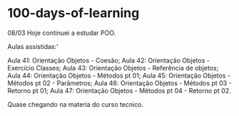 # 100-days-of-learning

08/03
Hoje continuei a estudar POO.

Aulas assistidas:'

Aula 41: Orientação Objetos - Coesão;
Aula 42: Orientação Objetos - Exercício Classes;
Aula 43: Orientação Objetos - Referência de objetos;
Aula 44: Orientação Objetos - Métodos pt 01;
Aula 45: Orientação Objetos - Métodos pt 02 - Parâmetros;
Aula 46: Orientação Objetos - Métodos pt 03 - Retorno pt 01;
Aula 47: Orientação Objetos - Métodos pt 04 - Retorno pt 02.

Quase chegando na materia do curso tecnico.
